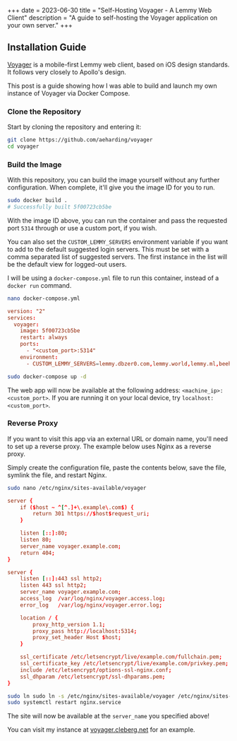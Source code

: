 +++
date = 2023-06-30
title = "Self-Hosting Voyager - A Lemmy Web Client"
description = "A guide to self-hosting the Voyager application on your own server."
+++

## Installation Guide

[Voyager](https://github.com/aeharding/voyager) is a mobile-first Lemmy
web client, based on iOS design standards. It follows very closely to
Apollo's design.

This post is a guide showing how I was able to build and launch my own
instance of Voyager via Docker Compose.

### Clone the Repository

Start by cloning the repository and entering it:

```sh
git clone https://github.com/aeharding/voyager
cd voyager
```

### Build the Image

With this repository, you can build the image yourself without any
further configuration. When complete, it'll give you the image ID for
you to run.

```sh
sudo docker build .
# Successfully built 5f00723cb5be
```

With the image ID above, you can run the container and pass the
requested port `5314` through or use a custom port, if you
wish.

You can also set the `CUSTOM_LEMMY_SERVERS` environment
variable if you want to add to the default suggested login servers. This
must be set with a comma separated list of suggested servers. The first
instance in the list will be the default view for logged-out users.

I will be using a `docker-compose.yml` file to run this
container, instead of a `docker run` command.

```sh
nano docker-compose.yml
```

```conf
version: "2"
services:
  voyager:
    image: 5f00723cb5be
    restart: always
    ports:
      - "<custom_port>:5314"
    environment:
      - CUSTOM_LEMMY_SERVERS=lemmy.dbzer0.com,lemmy.world,lemmy.ml,beehaw.org
```

```sh
sudo docker-compose up -d
```

The web app will now be available at the following address:
`<machine_ip>:<custom_port>`. If you are running it on your
local device, try `localhost:<custom_port>`.

### Reverse Proxy

If you want to visit this app via an external URL or domain name,
you'll need to set up a reverse proxy. The example below uses Nginx as
a reverse proxy.

Simply create the configuration file, paste the contents below, save the
file, symlink the file, and restart Nginx.

```sh
sudo nano /etc/nginx/sites-available/voyager
```

```conf
server {
    if ($host ~ ^[^.]+\.example\.com$) {
        return 301 https://$host$request_uri;
    }

    listen [::]:80;
    listen 80;
    server_name voyager.example.com;
    return 404;
}

server {
    listen [::]:443 ssl http2;
    listen 443 ssl http2;
    server_name voyager.example.com;
    access_log  /var/log/nginx/voyager.access.log;
    error_log   /var/log/nginx/voyager.error.log;

    location / {
        proxy_http_version 1.1;
        proxy_pass http://localhost:5314;
        proxy_set_header Host $host;
    }

    ssl_certificate /etc/letsencrypt/live/example.com/fullchain.pem;
    ssl_certificate_key /etc/letsencrypt/live/example.com/privkey.pem;
    include /etc/letsencrypt/options-ssl-nginx.conf;
    ssl_dhparam /etc/letsencrypt/ssl-dhparams.pem;
}
```

```sh
sudo ln sudo ln -s /etc/nginx/sites-available/voyager /etc/nginx/sites-enabled/voyager
sudo systemctl restart nginx.service
```

The site will now be available at the `server_name` you
specified above!

You can visit my instance at
[voyager.cleberg.net](https://voyager.cleberg.net) for an example.
